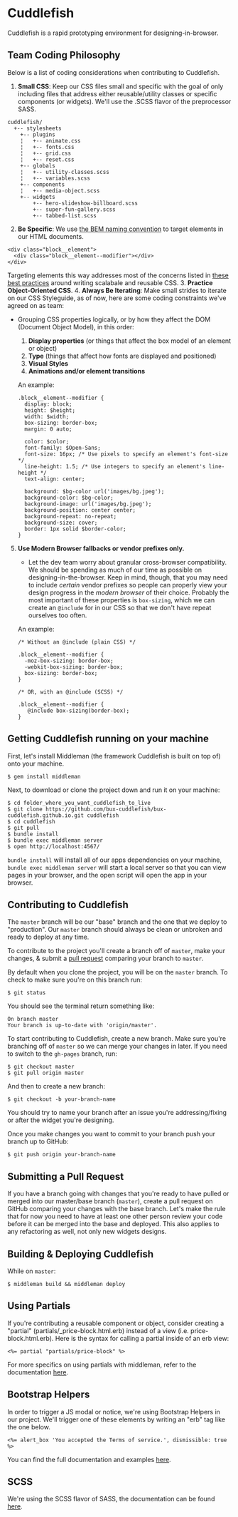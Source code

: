 # Cuddlefish
Cuddlefish is a rapid prototyping environment for designing-in-browser.

## Team Coding Philosophy

Below is a list of coding considerations when contributing to Cuddlefish.

1. **Small CSS**: Keep our CSS files small and specific with the goal of only including files that address either reusable/utility classes or specific components (or widgets). We'll use the .SCSS flavor of the preprocessor SASS.
  ```
  cuddlefish/
    +-- stylesheets
      +-- plugins
      ¦   +-- animate.css
      ¦   +-- fonts.css
      ¦   +-- grid.css
      ¦   +-- reset.css
      +-- globals
      ¦   +-- utility-classes.scss
      ¦   +-- variables.scss
      +-- components
      ¦   +-- media-object.scss
      +-- widgets
          +-- hero-slideshow-billboard.scss
          +-- super-fun-gallery.scss
          +-- tabbed-list.scss
  ```

2. **Be Specific**: We use [the BEM naming convention](http://csswizardry.com/2013/01/mindbemding-getting-your-head-round-bem-syntax/) to target elements in our HTML documents.

  ```
  <div class="block__element">
    <div class="block__element--modifier"></div>
  </div>
  ```
  Targeting elements this way addresses most of the concerns listed in [these best practices](https://github.com/sezgi/CSS-Best-Practices) around writing scalabale and reusable CSS.
3. **Practice Object-Oriented CSS**.
4. **Always Be Iterating**: Make small strides to iterate on our CSS Styleguide, as of now, here are some coding constraints we've agreed on as team:
  + Grouping CSS properties logically, or by how they affect the DOM (Document Object Model), in this order: 
    1. **Display properties** (or things that affect the box model of an element or object)
    2. **Type** (things that affect how fonts are displayed and positioned)
    3. **Visual Styles**
    4. **Animations and/or element transitions**
    
    An example: 
    ```
    .block__element--modifier {
      display: block;
      height: $height; 
      width: $width;
      box-sizing: border-box;
      margin: 0 auto;
      
      color: $color;
      font-family: $Open-Sans;
      font-size: 16px; /* Use pixels to specify an element's font-size */
      line-height: 1.5; /* Use integers to specify an element's line-height */
      text-align: center;
      
      background: $bg-color url('images/bg.jpeg');
      background-color: $bg-color;
      background-image: url('images/bg.jpeg');
      background-position: center center;
      background-repeat: no-repeat;
      background-size: cover;
      border: 1px solid $border-color;
    }
    ```
5. **Use Modern Browser fallbacks or vendor prefixes only.**
    +  Let the dev team worry about granular cross-browser compatibility. We should be spending as much of our time as possible on designing-in-the-browser. Keep in mind, though, that you may need to include *certain* vendor prefixes so people can properly view your design progress in the *modern browser* of their choice. Probably the most important of these properties is `box-sizing`, which we can create an `@include` for in our CSS so that we don't have repeat ourselves too often.


      An example: 

      ```
      /* Without an @include (plain CSS) */
      
      .block__element--modifier {
        -moz-box-sizing: border-box;
        -webkit-box-sizing: border-box;
        box-sizing: border-box;
      }
      
      /* OR, with an @include (SCSS) */
      
      .block__element--modifier {
         @include box-sizing(border-box);
      }
      ```

## Getting Cuddlefish running on your machine
First, let's install Middleman (the framework Cuddlefish is built on top of) onto your machine.

```
$ gem install middleman
```
Next, to download or clone the project down and run it on your machine:

```
$ cd folder_where_you_want_cuddlefish_to_live
$ git clone https://github.com/bux-cuddlefish/bux-cuddlefish.github.io.git cuddlefish
$ cd cuddlefish
$ git pull
$ bundle install
$ bundle exec middleman server
$ open http://localhost:4567/
```
`bundle install` will install all of our apps dependencies on your machine, `bundle exec middleman server` will start a local server so that you can view pages in your browser, and the open script will open the app in your browser.

## Contributing to Cuddlefish

The `master` branch will be our "base" branch and the one that we deploy to "production". Our `master` branch should always be clean or unbroken and ready to deploy at any time.

To contribute to the project you'll create a branch off of `master`, make your changes, & submit a [pull request](https://guides.github.com/introduction/flow/) comparing your branch to `master`. 

By default when you clone the project, you will be on the `master` branch. To check to make sure you're on this branch run: 

```
$ git status
```
You should see the terminal return something like:
```
On branch master
Your branch is up-to-date with 'origin/master'.
```

To start contributing to Cuddlefish, create a new branch. Make sure you're branching off of `master` so we can merge your changes in later. If you need to switch to the `gh-pages` branch, run: 
```
$ git checkout master
$ git pull origin master
```
And then to create a new branch:
```
$ git checkout -b your-branch-name
```
You should try to name your branch after an issue you're addressing/fixing or after the widget you're designing. 

Once you make changes you want to commit to your branch push your branch up to GitHub:

```
$ git push origin your-branch-name
```

## Submitting a Pull Request

If you have a branch going with changes that you're ready to have pulled or merged into our master/base branch (`master`), create a pull request on GitHub comparing your changes with the base branch. Let's make the rule that for now you need to have at least one other person review your code before it can be merged into the base and deployed. This also applies to any refactoring as well, not only new widgets designs.

## Building & Deploying Cuddlefish

While on `master`:

```
$ middleman build && middleman deploy
```

## Using Partials

If you're contributing a reusable component or object, consider creating a "partial" (partials/_price-block.html.erb) instead of a view (i.e. price-block.html.erb). Here is the syntax for calling a partial inside of an erb view:

```<%= partial "partials/price-block" %>```

For more specifics on using partials with middleman, refer to the documentation [here](https://middlemanapp.com/basics/partials/).

## Bootstrap Helpers
In order to trigger a JS modal or notice, we're using Bootstrap Helpers in our project. We'll trigger one of these elements by writing an "erb" tag like the one below.
```
<%= alert_box 'You accepted the Terms of service.', dismissible: true %>
```
You can find the full documentation and examples [here](http://fullscreen.github.io/bh/).

## SCSS
We're using the SCSS flavor of SASS, the documentation can be found [here](http://sass-lang.com/guide).
